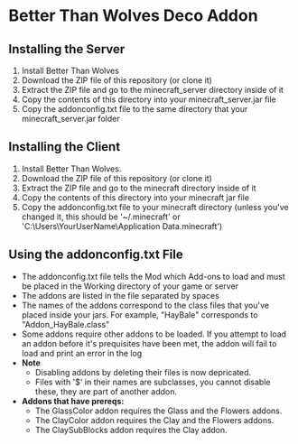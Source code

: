 # Better Than Wolves Deco Addon

## Installing the Server
1. Install Better Than Wolves
2. Download the ZIP file of this repository (or clone it)
3. Extract the ZIP file and go to the minecraft_server directory inside of it
4. Copy the contents of this directory into your minecraft_server.jar file
5. Copy the addonconfig.txt file to the same directory that your minecraft_server.jar folder

## Installing the Client
1. Install Better Than Wolves.
2. Download the ZIP file of this repository (or clone it)
3. Extract the ZIP file and go to the minecraft directory inside of it
4. Copy the contents of this directory into your minecraft jar file
5. Copy the addonconfig.txt file to your minecraft directory (unless you've changed it, this should be '~/.minecraft' or 'C:\Users\YourUserName\Application Data\.minecraft')

## Using the addonconfig.txt File
* The addonconfig.txt file tells the Mod which Add-ons to load and must be placed in the Working directory of your game or server
* The addons are listed in the file separated by spaces
* The names of the addons correspond to the class files that you've placed inside your jars.  For example, "HayBale" corresponds to "Addon_HayBale.class"
* Some addons require other addons to be loaded.  If you attempt to load an addon before it's prequisites have been met, the addon will fail to load and print an error in the log
* __Note__
  * Disabling addons by deleting their files is now depricated.
  * Files with '$' in their names are subclasses, you cannot disable these, they are part of another addon.
* __Addons that have prereqs:__
  * The GlassColor addon requires the Glass and the Flowers addons.
  * The ClayColor addon requires the Clay and the Flowers addons.
  * The ClaySubBlocks addon requires the Clay addon.
